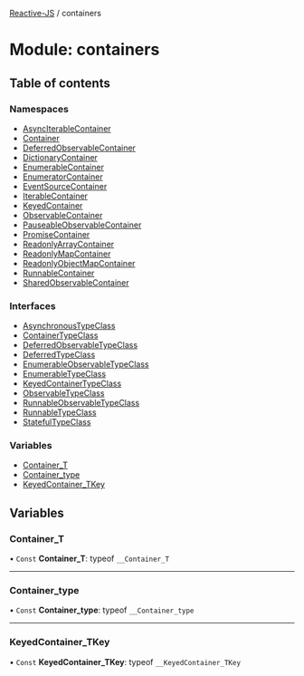 [Reactive-JS](../README.md) / containers

# Module: containers

## Table of contents

### Namespaces

- [AsyncIterableContainer](containers.AsyncIterableContainer.md)
- [Container](containers.Container.md)
- [DeferredObservableContainer](containers.DeferredObservableContainer.md)
- [DictionaryContainer](containers.DictionaryContainer.md)
- [EnumerableContainer](containers.EnumerableContainer.md)
- [EnumeratorContainer](containers.EnumeratorContainer.md)
- [EventSourceContainer](containers.EventSourceContainer.md)
- [IterableContainer](containers.IterableContainer.md)
- [KeyedContainer](containers.KeyedContainer.md)
- [ObservableContainer](containers.ObservableContainer.md)
- [PauseableObservableContainer](containers.PauseableObservableContainer.md)
- [PromiseContainer](containers.PromiseContainer.md)
- [ReadonlyArrayContainer](containers.ReadonlyArrayContainer.md)
- [ReadonlyMapContainer](containers.ReadonlyMapContainer.md)
- [ReadonlyObjectMapContainer](containers.ReadonlyObjectMapContainer.md)
- [RunnableContainer](containers.RunnableContainer.md)
- [SharedObservableContainer](containers.SharedObservableContainer.md)

### Interfaces

- [AsynchronousTypeClass](../interfaces/containers.AsynchronousTypeClass.md)
- [ContainerTypeClass](../interfaces/containers.ContainerTypeClass.md)
- [DeferredObservableTypeClass](../interfaces/containers.DeferredObservableTypeClass.md)
- [DeferredTypeClass](../interfaces/containers.DeferredTypeClass.md)
- [EnumerableObservableTypeClass](../interfaces/containers.EnumerableObservableTypeClass.md)
- [EnumerableTypeClass](../interfaces/containers.EnumerableTypeClass.md)
- [KeyedContainerTypeClass](../interfaces/containers.KeyedContainerTypeClass.md)
- [ObservableTypeClass](../interfaces/containers.ObservableTypeClass.md)
- [RunnableObservableTypeClass](../interfaces/containers.RunnableObservableTypeClass.md)
- [RunnableTypeClass](../interfaces/containers.RunnableTypeClass.md)
- [StatefulTypeClass](../interfaces/containers.StatefulTypeClass.md)

### Variables

- [Container\_T](containers.md#container_t)
- [Container\_type](containers.md#container_type)
- [KeyedContainer\_TKey](containers.md#keyedcontainer_tkey)

## Variables

### Container\_T

• `Const` **Container\_T**: typeof `__Container_T`

___

### Container\_type

• `Const` **Container\_type**: typeof `__Container_type`

___

### KeyedContainer\_TKey

• `Const` **KeyedContainer\_TKey**: typeof `__KeyedContainer_TKey`
